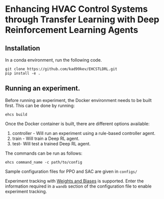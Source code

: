 # Enhancing HVAC Control Systems through Transfer Learning with Deep Reinforcement Learning Agents

## Installation

In a conda environment, run the following code.

```
git clone https://github.com/kad99kev/EHCSTLDRL.git
pip install -e .
```

## Running an experiment.
Before running an experiment, the Docker environment needs to be built first. This can be done by running:
```
ehcs build
```

Once the Docker container is built, there are different options available:
1. controller - Will run an experiment using a rule-based controller agent.
2. train - Will train a Deep RL agent.
3. test- Will test a trained Deep RL agent.

The commands can be run as follows:
```
ehcs command_name -c path/to/config
```

Sample configuration files for PPO and SAC are given in `configs/`

Experiment tracking with [Weights and Biases](https://wandb.ai/site) is supported. Enter the information required in a `wandb` section of the configuration file to enable experiment tracking.